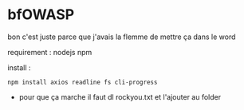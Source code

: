 # bfOWASP
bon c'est juste parce que j'avais la flemme de mettre ça dans le word

requirement : nodejs npm

install :
```
npm install axios readline fs cli-progress
```


+ pour que ça marche il faut dl rockyou.txt et l'ajouter au folder
